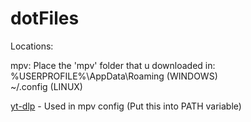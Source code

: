 # dotFiles
Locations:


mpv: Place the 'mpv' folder that u downloaded in:
%USERPROFILE%\AppData\Roaming  (WINDOWS)  
~/.config (LINUX)
                                              
[yt-dlp](https://github.com/yt-dlp/yt-dlp) - Used in mpv config (Put this into PATH variable)
